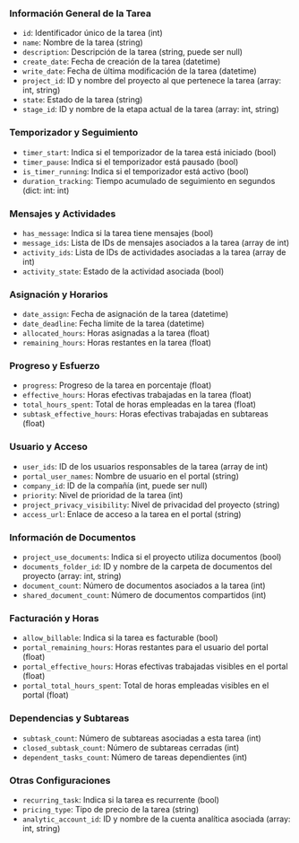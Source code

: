 

### Información General de la Tarea
- `id`: Identificador único de la tarea (int)
- `name`: Nombre de la tarea (string)
- `description`: Descripción de la tarea (string, puede ser null)
- `create_date`: Fecha de creación de la tarea (datetime)
- `write_date`: Fecha de última modificación de la tarea (datetime)
- `project_id`: ID y nombre del proyecto al que pertenece la tarea (array: int, string)
- `state`: Estado de la tarea (string)
- `stage_id`: ID y nombre de la etapa actual de la tarea (array: int, string)

### Temporizador y Seguimiento
- `timer_start`: Indica si el temporizador de la tarea está iniciado (bool)
- `timer_pause`: Indica si el temporizador está pausado (bool)
- `is_timer_running`: Indica si el temporizador está activo (bool)
- `duration_tracking`: Tiempo acumulado de seguimiento en segundos (dict: int: int)

### Mensajes y Actividades
- `has_message`: Indica si la tarea tiene mensajes (bool)
- `message_ids`: Lista de IDs de mensajes asociados a la tarea (array de int)
- `activity_ids`: Lista de IDs de actividades asociadas a la tarea (array de int)
- `activity_state`: Estado de la actividad asociada (bool)

### Asignación y Horarios
- `date_assign`: Fecha de asignación de la tarea (datetime)
- `date_deadline`: Fecha límite de la tarea (datetime)
- `allocated_hours`: Horas asignadas a la tarea (float)
- `remaining_hours`: Horas restantes en la tarea (float)

### Progreso y Esfuerzo
- `progress`: Progreso de la tarea en porcentaje (float)
- `effective_hours`: Horas efectivas trabajadas en la tarea (float)
- `total_hours_spent`: Total de horas empleadas en la tarea (float)
- `subtask_effective_hours`: Horas efectivas trabajadas en subtareas (float)

### Usuario y Acceso
- `user_ids`: ID de los usuarios responsables de la tarea (array de int)
- `portal_user_names`: Nombre de usuario en el portal (string)
- `company_id`: ID de la compañía (int, puede ser null)
- `priority`: Nivel de prioridad de la tarea (int)
- `project_privacy_visibility`: Nivel de privacidad del proyecto (string)
- `access_url`: Enlace de acceso a la tarea en el portal (string)

### Información de Documentos
- `project_use_documents`: Indica si el proyecto utiliza documentos (bool)
- `documents_folder_id`: ID y nombre de la carpeta de documentos del proyecto (array: int, string)
- `document_count`: Número de documentos asociados a la tarea (int)
- `shared_document_count`: Número de documentos compartidos (int)

### Facturación y Horas
- `allow_billable`: Indica si la tarea es facturable (bool)
- `portal_remaining_hours`: Horas restantes para el usuario del portal (float)
- `portal_effective_hours`: Horas efectivas trabajadas visibles en el portal (float)
- `portal_total_hours_spent`: Total de horas empleadas visibles en el portal (float)

### Dependencias y Subtareas
- `subtask_count`: Número de subtareas asociadas a esta tarea (int)
- `closed_subtask_count`: Número de subtareas cerradas (int)
- `dependent_tasks_count`: Número de tareas dependientes (int)

### Otras Configuraciones
- `recurring_task`: Indica si la tarea es recurrente (bool)
- `pricing_type`: Tipo de precio de la tarea (string)
- `analytic_account_id`: ID y nombre de la cuenta analítica asociada (array: int, string)